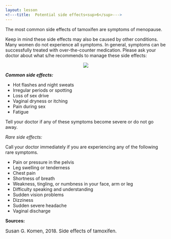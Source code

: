 ```yaml
---
layout: lesson
<!---title:  Potential side effects<sup>6</sup>--->
---
```

The most common side effects of tamoxifen are symptoms of menopause. 

Keep in mind these side effects may also be caused by other conditions. Many women do not experience all symptoms. In general, symptoms can be successfully treated with over-the-counter medication. Please ask your doctor about what s/he recommends to manage these side effects:

<p align="center">
<img src="https://scnslabutsa.github.io/myhthelperEduContent/Images/hotflashes.jpg"/>
</p>

***Common side effects:***

* Hot flashes and night sweats
* Irregular periods or spotting
* Loss of sex drive
* Vaginal dryness or itching
* Pain during sex
* Fatigue

Tell your doctor if any of these symptoms become severe or do not go away.

*Rare side effects:*

Call your doctor immediately if you are experiencing any of the following rare symptoms. 

* Pain or pressure in the pelvis
* Leg swelling or tenderness
* Chest pain
* Shortness of breath
* Weakness, tingling, or numbness in your face, arm or leg
* Difficulty speaking and understanding
* Sudden vision problems
* Dizziness
* Sudden severe headache
* Vaginal discharge

**Sources:**

<span style="font-size:15px;">Susan G. Komen, 2018. Side effects of tamoxifen.</span>
